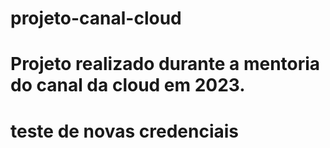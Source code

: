 # projeto-canal-cloud
# Projeto realizado durante a mentoria do canal da cloud em 2023.
# teste de novas credenciais


